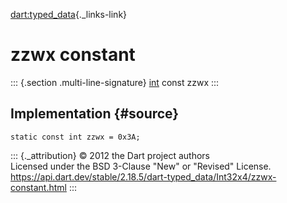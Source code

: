 [dart:typed\_data](../../dart-typed_data/dart-typed_data-library){._links-link}

zzwx constant
=============

::: {.section .multi-line-signature}
[int](../../dart-core/int-class) const zzwx
:::

Implementation {#source}
--------------

``` {.language-dart data-language="dart"}
static const int zzwx = 0x3A;
```

::: {._attribution}
© 2012 the Dart project authors\
Licensed under the BSD 3-Clause \"New\" or \"Revised\" License.\
<https://api.dart.dev/stable/2.18.5/dart-typed_data/Int32x4/zzwx-constant.html>
:::
